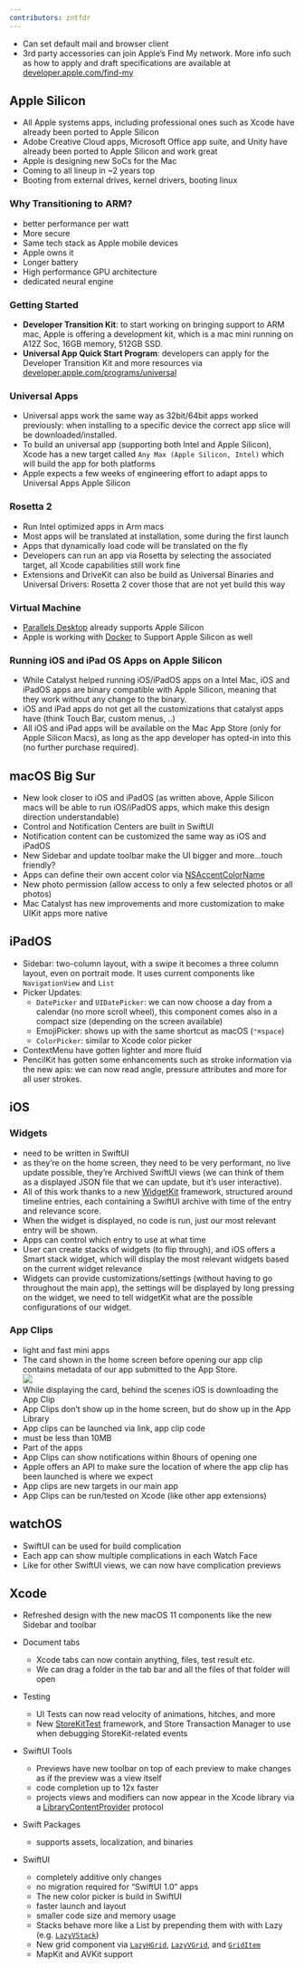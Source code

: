 ```yaml
---
contributors: zntfdr
---
```


- Can set default mail and browser client
- 3rd party accessories can join Apple’s Find My network. More info such as how to apply and draft specifications are available at [developer.apple.com/find-my][find-my]

## Apple Silicon
- All Apple systems apps, including professional ones such as Xcode have already been ported to Apple Silicon
- Adobe Creative Cloud apps, Microsoft Office app suite, and Unity have already been ported to Apple Silicon and work great
- Apple is designing new SoCs for the Mac
- Coming to all lineup in ~2 years top
- Booting from external drives, kernel drivers, booting linux

### Why Transitioning to ARM?
- better performance per watt
- More secure
- Same tech stack as Apple mobile devices
- Apple owns it
- Longer battery
- High performance GPU architecture
- dedicated neural engine

### Getting Started
- **Developer Transition Kit**: to start working on bringing support to ARM mac, Apple is offering a development kit, which is a mac mini running on A12Z Soc, 16GB memory, 512GB SSD.
- **Universal App Quick Start Program**: developers can apply for the Developer Transition Kit and more resources via [developer.apple.com/programs/universal][universal-program]

### Universal Apps
- Universal apps work the same way as 32bit/64bit apps worked previously: when installing to a specific device the correct app slice will be downloaded/installed.
- To build an universal app (supporting both Intel and Apple Silicon), Xcode has a new target called `Any Max (Apple Silicon, Intel)` which will build the app for both platforms
- Apple expects a few weeks of engineering effort to adapt apps to Universal Apps Apple Silicon

### Rosetta 2
- Run Intel optimized apps in Arm macs
- Most apps will be translated at installation, some during the first launch
- Apps that dynamically load code will be translated on the fly
- Developers can run an app via Rosetta by selecting the associated target, all Xcode capabilities still work fine
- Extensions and DriveKit can also be build as Universal Binaries and Universal Drivers: Rosetta 2 cover those that are not yet build this way

### Virtual Machine
- [Parallels Desktop][pd] already supports Apple Silicon
- Apple is working with [Docker][docker] to Support Apple Silicon as well

### Running iOS and iPad OS Apps on Apple Silicon
- While Catalyst helped running iOS/iPadOS apps on a Intel Mac, iOS and iPadOS apps are binary compatible with Apple Silicon, meaning that they work without any change to the binary.
- iOS and iPad apps do not get all the customizations that catalyst apps have (think Touch Bar, custom menus, ..)
- All iOS and iPad apps will be available on the Mac App Store (only for Apple Silicon Macs), as long as the app developer has opted-in into this (no further purchase required).

## macOS Big Sur
- New look closer to iOS and iPadOS (as written above, Apple Silicon macs will be able to run iOS/iPadOS apps, which make this design direction understandable)
- Control and Notification Centers are built in SwiftUI
- Notification content can be customized the same way as iOS and iPadOS
- New Sidebar and update toolbar make the UI bigger and more…touch friendly?
- Apps can define their own accent color via [NSAccentColorName][nscolordoc]
- New photo permission (allow access to only a few selected photos or all photos)
- Mac Catalyst has new improvements and more customization to make UIKit apps more native

## iPadOS
- Sidebar: two-column layout, with a swipe it becomes a three column layout, even on portrait mode. It uses current components like `NavigationView` and `List`
- Picker Updates:
    - `DatePicker` and `UIDatePicker`: we can now choose a day from a calendar (no more scroll wheel), this component comes also in a compact size (depending on the screen available)
    - EmojiPicker: shows up with the same shortcut as macOS (`⌃⌘space`)
    - `ColorPicker`: similar to Xcode color picker
- ContextMenu have gotten lighter and more fluid
- PencilKit has gotten some enhancements such as stroke information via the new apis: we can now read angle, pressure attributes and more for all user strokes.

## iOS
### Widgets
- need to be written in SwiftUI
- as they’re on the home screen, they need to be very performant, no live update possible, they’re Archived SwiftUI views (we can think of them as a displayed JSON file that we can update, but it’s user interactive).
- All of this work thanks to a new [WidgetKit][widgetKit] framework, structured around timeline entries, each containing a SwiftUI archive with time of the entry and relevance score.
- When the widget is displayed, no code is run, just our most relevant entry will be shown.
- Apps can control which entry to use at what time
- User can create stacks of widgets (to flip through), and iOS offers a Smart stack widget, which will display the most relevant widgets based on the current widget relevance
- Widgets can provide customizations/settings (without having to go throughout the main app), the settings will be displayed by long pressing on the widget, we need to tell widgetKit what are the possible configurations of our widget.

### App Clips
- light and fast mini apps
- The card shown in the home screen before opening our app clip contains metadata of our app submitted to the App Store.  
  ![][clipCardImage]
- While displaying the card, behind the scenes iOS is downloading the App Clip
- App Clips don’t show up in the home screen, but do show up in the App Library
- App clips can be launched via link, app clip code
- must be less than 10MB
- Part of the apps
- App Clips can show notifications within 8hours of opening one
- Apple offers an API to make sure the location of where the app clip has been launched is where we expect
- App clips are new targets in our main app
- App Clips can be run/tested on Xcode (like other app extensions)

## watchOS
- SwiftUI can be used for build complication
- Each app can show multiple complications in each Watch Face
- Like for other SwiftUI views, we can now have complication previews

## Xcode

- Refreshed design with the new macOS 11 components like the new Sidebar and toolbar
- Document tabs
    - Xcode tabs can now contain anything, files, test result etc.
    - We can drag a folder in the tab bar and all the files of that folder will open

- Testing
    - UI Tests can now read velocity of animations, hitches, and more
    - New [StoreKitTest][skt] framework, and Store Transaction Manager to use when debugging StoreKit-related events 

- SwiftUI Tools
    - Previews have new toolbar on top of each preview to make changes as if the preview was a view itself
    - code completion up to 12x faster
    - projects views and modifiers can now appear in the Xcode library via a [LibraryContentProvider][lcp] protocol

- Swift Packages
    - supports assets, localization, and binaries

- SwiftUI
    - completely additive only changes
    - no migration required for “SwiftUI 1.0” apps
    - The new color picker is build in SwiftUI
    - faster launch and layout
    - smaller code size and memory usage
    - Stacks behave more like a List by prepending them with with Lazy (e.g. [`LazyVStack`][lazyvstack])
    - New grid component via [`LazyHGrid`][lazyHGrid], [`LazyVGrid`][lazyVGrid], and [`GridItem`][GridItem]
    - MapKit and AVKit support

[find-my]: https://developer.apple.com/find-my 
[universal-program]: https://developer.apple.com/programs/universal
[pd]: https://www.parallels.com/
[docker]: https://www.docker.com 
[nscolordoc]: https://developer.apple.com/documentation/bundleresources/information_property_list/nsaccentcolorname 
[widgetKit]: https://developer.apple.com/documentation/widgetkit
[skt]: https://developer.apple.com/documentation/storekittest
[lcp]: https://docs.developer.st.apple.com/documentation/developertoolssupport/librarycontentprovider 
[lazyvstack]: https://developer.apple.com/documentation/swiftui/lazyvstack 
[lazyHGrid]: https://developer.apple.com/documentation/swiftui/lazyhgrid
[lazyVGrid]: https://developer.apple.com/documentation/swiftui/lazyvgrid
[GridItem]: https://developer.apple.com/documentation/swiftui/griditem

[clipCardImage]: ../../../images/notes/wwdc20/102/clip.jpeg